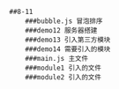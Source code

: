     ##8-11
        ###bubble.js 冒泡排序 
        ###demo12 服务器搭建
        ###demo13 引入第三方模块
        ###demo14 需要引入的模块
        ###main.js 主文件
        ###module1 引入的文件
        ###module2 引入的文件


    